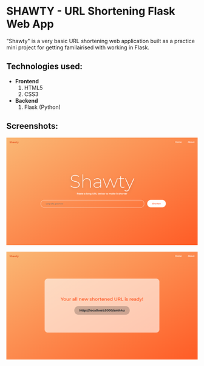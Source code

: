 # SHAWTY - URL Shortening Flask Web App

"Shawty" is a very basic URL shortening web application built as a practice mini project for getting familairised with working in Flask.

## Technologies used:
- **Frontend**
   1. HTML5
   2. CSS3
- **Backend**
   1. Flask (Python)

## Screenshots:
![Homepage](shawty_app/static/img/shawty_home.png)

![Shortened URL](shawty_app/static/img/shawty_link.png)